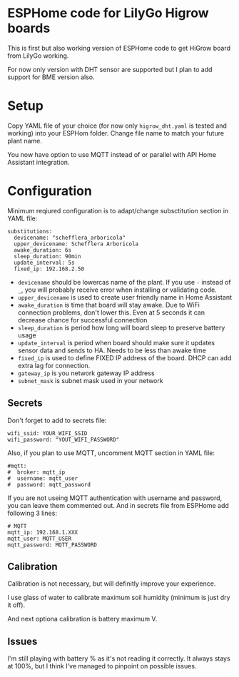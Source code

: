 # ESPHome code for LilyGo Higrow boards

This is first but also working version of ESPHome code to get HiGrow board from LilyGo working.

For now only version with DHT sensor are supported but I plan to add support for BME version also.

# Setup

Copy YAML file of your choice (for now only `higrow_dht.yaml` is tested and working) into your ESPHom folder.
Change file name to match your future plant name.

You now have option to use MQTT instead of or parallel with API Home Assistant integration.

# Configuration

Minimum reqiured configuration is to adapt/change subsctitution section in YAML file:

```
substitutions:
  devicename: "schefflera_arboricola"
  upper_devicename: Schefflera Arboricola
  awake_duration: 6s      
  sleep_duration: 90min   
  update_interval: 5s
  fixed_ip: 192.168.2.50
```

* `devicename` should be lowercas name of the plant. If you use `-` instead of `_`, you will probably receive error when installing or validating code.
* `upper_devicename` is used to create user friendly name in Home Assistant
* `awake_duration` is time that board will stay awake. Due to WiFi connection problems, don't lower this. Even at 5 seconds it can decrease chance for successful connection
* `sleep_duration` is period how long will board sleep to preserve battery usage
* `update_interval` is period when board should make sure it updates sensor data and sends to HA. Needs to be less than awake time
* `fixed_ip` is used to define FIXED IP address of the board. DHCP can add extra lag for connection.
* `gateway_ip` is you network gateway IP address
* `subnet_mask` is subnet mask used in your network

## Secrets

Don't forget to add to secrets file:
```
wifi_ssid: YOUR_WIFI_SSID
wifi_password: "YOUT_WIFI_PASSWORD"
```

Also, if you plan to use MQTT, uncomment MQTT section in YAML file:
```
#mqtt:
#  broker: mqtt_ip
#  username: mqtt_user
#  password: mqtt_password
```
If you are not useing MQTT authentication with username and password, you can leave them commented out.
And in secrets file from ESPHome add following 3 lines:
```
# MQTT
mqtt_ip: 192.168.1.XXX
mqtt_user: MQTT_USER
mqtt_password: MQTT_PASSWORD
```

## Calibration

Calibration is not necessary, but will definitly improve your experience.

I use glass of water to calibrate maximum soil humidity (minimum is just dry it off).

And next optiona calibration is battery maximum V.

## Issues

I'm still playing with battery % as it's not reading it correctly. It always stays at 100%, but I think I've managed to pinpoint on possible issues.
